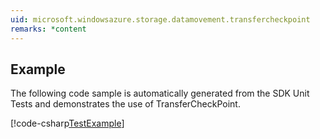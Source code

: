 ```yaml
---
uid: microsoft.windowsazure.storage.datamovement.transfercheckpoint
remarks: *content 
---
```


## Example

The following code sample is automatically generated from the SDK Unit Tests and demonstrates the use of TransferCheckPoint. 

[!code-csharp[TestExample](../../azure-storage-net-data-movement/test/DMLibTest/Cases/ProgressHandlerTest.cs#L65-L85 "TransferCheckPoint")] 

